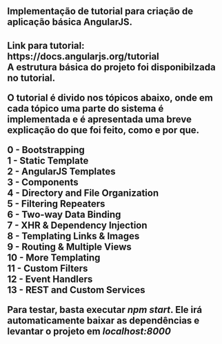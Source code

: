 <h2>Implementação de tutorial para criação de aplicação básica AngularJS.<h2>

<p>Link para tutorial: https://docs.angularjs.org/tutorial</br>
A estrutura básica do projeto foi disponibilzada no tutorial.<p>

<p>O tutorial é divido nos tópicos abaixo, onde em cada tópico uma parte do sistema é implementada e é apresentada uma breve explicação do que foi feito, como e por que.</p>

0 - Bootstrapping</br>
1 - Static Template</br>
2 - AngularJS Templates</br>
3 - Components</br>
4 - Directory and File Organization</br>
5 - Filtering Repeaters</br>
6 - Two-way Data Binding</br>
7 - XHR & Dependency Injection</br>
8 - Templating Links & Images</br>
9 - Routing & Multiple Views</br>
10 - More Templating</br>
11 - Custom Filters</br>
12 - Event Handlers</br>
13 - REST and Custom Services</br>

<p>Para testar, basta executar <i>npm start</i>. Ele irá automaticamente baixar as dependências e levantar o projeto em <i>localhost:8000</i></p>
